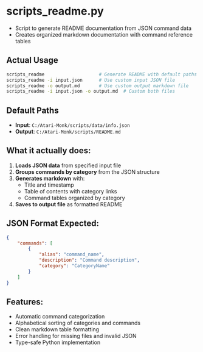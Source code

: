 # scripts_readme.py

- Script to generate README documentation from JSON command data
- Creates organized markdown documentation with command reference tables

## Actual Usage

```sh
scripts_readme                    # Generate README with default paths
scripts_readme -i input.json      # Use custom input JSON file
scripts_readme -o output.md       # Use custom output markdown file
scripts_readme -i input.json -o output.md  # Custom both files
```

## Default Paths
- **Input**: `C:/Atari-Monk/scripts/data/info.json`
- **Output**: `C:/Atari-Monk/scripts/README.md`

## What it actually does:

1. **Loads JSON data** from specified input file
2. **Groups commands by category** from the JSON structure
3. **Generates markdown** with:
   - Title and timestamp
   - Table of contents with category links
   - Command tables organized by category
4. **Saves to output file** as formatted README

## JSON Format Expected:
```json
{
    "commands": [
        {
            "alias": "command_name",
            "description": "Command description",
            "category": "CategoryName"
        }
    ]
}
```

## Features:
- Automatic command categorization
- Alphabetical sorting of categories and commands
- Clean markdown table formatting
- Error handling for missing files and invalid JSON
- Type-safe Python implementation
